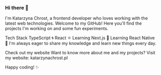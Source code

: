 ### Hi there 👋
I'm Katarzyna Chrost, a frontend developer who loves working with the latest web technologies. Welcome to my GitHub! Here you'll find the projects I'm working on and some fun experiments.

Tech Stack
TypeScript 🌀
React ⚛️
Learning Next.js 🚀
Learning React Native 📱
I'm always eager to share my knowledge and learn new things every day.

Check out my website
Want to know more about me and my projects? Visit my website: katarzynachrost.pl

Happy coding! ✨

